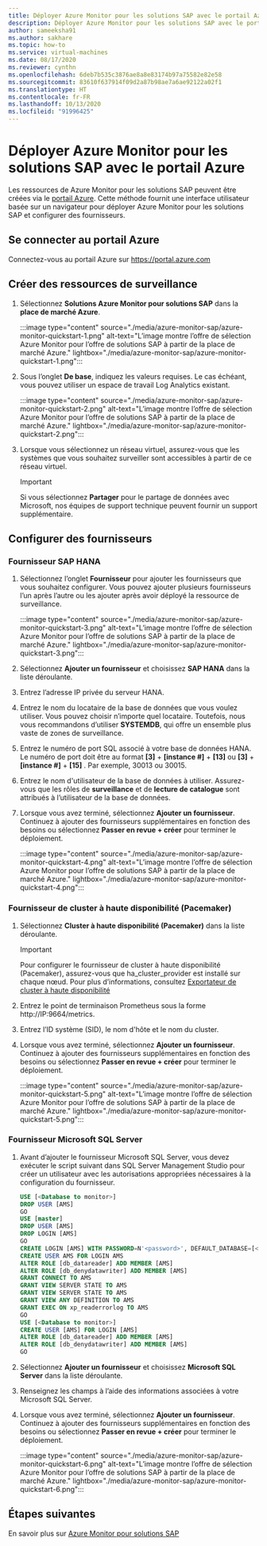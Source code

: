 ```yaml
---
title: Déployer Azure Monitor pour les solutions SAP avec le portail Azure
description: Déployer Azure Monitor pour les solutions SAP avec le portail Azure
author: sameeksha91
ms.author: sakhare
ms.topic: how-to
ms.service: virtual-machines
ms.date: 08/17/2020
ms.reviewer: cynthn
ms.openlocfilehash: 6deb7b535c3876ae8a8e83174b97a75582e82e58
ms.sourcegitcommit: 83610f637914f09d2a87b98ae7a6ae92122a02f1
ms.translationtype: HT
ms.contentlocale: fr-FR
ms.lasthandoff: 10/13/2020
ms.locfileid: "91996425"
---
```

# <a name="deploy-azure-monitor-for-sap-solutions-with-azure-portal"></a>Déployer Azure Monitor pour les solutions SAP avec le portail Azure

Les ressources de Azure Monitor pour les solutions SAP peuvent être créées via le [portail Azure](https://azure.microsoft.com/features/azure-portal). Cette méthode fournit une interface utilisateur basée sur un navigateur pour déployer Azure Monitor pour les solutions SAP et configurer des fournisseurs.

## <a name="sign-in-to-azure-portal"></a>Se connecter au portail Azure

Connectez-vous au portail Azure sur https://portal.azure.com

## <a name="create-monitoring-resource"></a>Créer des ressources de surveillance

1. Sélectionnez **Solutions Azure Monitor pour solutions SAP** dans la **place de marché Azure**.

   :::image type="content" source="./media/azure-monitor-sap/azure-monitor-quickstart-1.png" alt-text="L’image montre l’offre de sélection Azure Monitor pour l’offre de solutions SAP à partir de la place de marché Azure." lightbox="./media/azure-monitor-sap/azure-monitor-quickstart-1.png":::

2. Sous l’onglet **De base**, indiquez les valeurs requises. Le cas échéant, vous pouvez utiliser un espace de travail Log Analytics existant.

   :::image type="content" source="./media/azure-monitor-sap/azure-monitor-quickstart-2.png" alt-text="L’image montre l’offre de sélection Azure Monitor pour l’offre de solutions SAP à partir de la place de marché Azure." lightbox="./media/azure-monitor-sap/azure-monitor-quickstart-2.png":::

3. Lorsque vous sélectionnez un réseau virtuel, assurez-vous que les systèmes que vous souhaitez surveiller sont accessibles à partir de ce réseau virtuel. 

   > [!IMPORTANT]
   > Si vous sélectionnez **Partager** pour le partage de données avec Microsoft, nos équipes de support technique peuvent fournir un support supplémentaire.

## <a name="configure-providers"></a>Configurer des fournisseurs

### <a name="sap-hana-provider"></a>Fournisseur SAP HANA 

1. Sélectionnez l’onglet **Fournisseur** pour ajouter les fournisseurs que vous souhaitez configurer. Vous pouvez ajouter plusieurs fournisseurs l’un après l’autre ou les ajouter après avoir déployé la ressource de surveillance. 

   :::image type="content" source="./media/azure-monitor-sap/azure-monitor-quickstart-3.png" alt-text="L’image montre l’offre de sélection Azure Monitor pour l’offre de solutions SAP à partir de la place de marché Azure." lightbox="./media/azure-monitor-sap/azure-monitor-quickstart-3.png":::

2. Sélectionnez **Ajouter un fournisseur** et choisissez **SAP HANA** dans la liste déroulante. 

3. Entrez l’adresse IP privée du serveur HANA.

4. Entrez le nom du locataire de la base de données que vous voulez utiliser. Vous pouvez choisir n’importe quel locataire. Toutefois, nous vous recommandons d’utiliser **SYSTEMDB**, qui offre un ensemble plus vaste de zones de surveillance. 

5. Entrez le numéro de port SQL associé à votre base de données HANA. Le numéro de port doit être au format **[3]**  +  **[instance #]**  +  **[13]** ou **[3]**  +  **[instance #]**  +  **[15]** . Par exemple, 30013 ou 30015. 

6. Entrez le nom d'utilisateur de la base de données à utiliser. Assurez-vous que les rôles de **surveillance** et de **lecture de catalogue** sont attribués à l’utilisateur de la base de données. 

7. Lorsque vous avez terminé, sélectionnez **Ajouter un fournisseur**. Continuez à ajouter des fournisseurs supplémentaires en fonction des besoins ou sélectionnez **Passer en revue + créer** pour terminer le déploiement.

   :::image type="content" source="./media/azure-monitor-sap/azure-monitor-quickstart-4.png" alt-text="L’image montre l’offre de sélection Azure Monitor pour l’offre de solutions SAP à partir de la place de marché Azure." lightbox="./media/azure-monitor-sap/azure-monitor-quickstart-4.png":::

### <a name="high-availability-cluster-pacemaker-provider"></a>Fournisseur de cluster à haute disponibilité (Pacemaker)

1. Sélectionnez **Cluster à haute disponibilité (Pacemaker)** dans la liste déroulante. 

   > [!IMPORTANT]
   > Pour configurer le fournisseur de cluster à haute disponibilité (Pacemaker), assurez-vous que ha_cluster_provider est installé sur chaque nœud. Pour plus d’informations, consultez [Exportateur de cluster à haute disponibilité](https://github.com/ClusterLabs/ha_cluster_exporter#installation)

2. Entrez le point de terminaison Prometheus sous la forme http://IP:9664/metrics. 
 
3. Entrez l’ID système (SID), le nom d'hôte et le nom du cluster.

4. Lorsque vous avez terminé, sélectionnez **Ajouter un fournisseur**. Continuez à ajouter des fournisseurs supplémentaires en fonction des besoins ou sélectionnez **Passer en revue + créer** pour terminer le déploiement.

   :::image type="content" source="./media/azure-monitor-sap/azure-monitor-quickstart-5.png" alt-text="L’image montre l’offre de sélection Azure Monitor pour l’offre de solutions SAP à partir de la place de marché Azure." lightbox="./media/azure-monitor-sap/azure-monitor-quickstart-5.png":::


### <a name="microsoft-sql-server-provider"></a>Fournisseur Microsoft SQL Server

1. Avant d’ajouter le fournisseur Microsoft SQL Server, vous devez exécuter le script suivant dans SQL Server Management Studio pour créer un utilisateur avec les autorisations appropriées nécessaires à la configuration du fournisseur.

   ```sql
   USE [<Database to monitor>]
   DROP USER [AMS]
   GO
   USE [master]
   DROP USER [AMS]
   DROP LOGIN [AMS]
   GO
   CREATE LOGIN [AMS] WITH PASSWORD=N'<password>', DEFAULT_DATABASE=[<Database to monitor>], DEFAULT_LANGUAGE=[us_english], CHECK_EXPIRATION=OFF, CHECK_POLICY=OFF
   CREATE USER AMS FOR LOGIN AMS
   ALTER ROLE [db_datareader] ADD MEMBER [AMS]
   ALTER ROLE [db_denydatawriter] ADD MEMBER [AMS]
   GRANT CONNECT TO AMS
   GRANT VIEW SERVER STATE TO AMS
   GRANT VIEW SERVER STATE TO AMS
   GRANT VIEW ANY DEFINITION TO AMS
   GRANT EXEC ON xp_readerrorlog TO AMS
   GO
   USE [<Database to monitor>]
   CREATE USER [AMS] FOR LOGIN [AMS]
   ALTER ROLE [db_datareader] ADD MEMBER [AMS]
   ALTER ROLE [db_denydatawriter] ADD MEMBER [AMS]
   GO
   ``` 

2. Sélectionnez **Ajouter un fournisseur** et choisissez **Microsoft SQL Server** dans la liste déroulante. 

3. Renseignez les champs à l’aide des informations associées à votre Microsoft SQL Server. 

4. Lorsque vous avez terminé, sélectionnez **Ajouter un fournisseur**. Continuez à ajouter des fournisseurs supplémentaires en fonction des besoins ou sélectionnez **Passer en revue + créer** pour terminer le déploiement.

     :::image type="content" source="./media/azure-monitor-sap/azure-monitor-quickstart-6.png" alt-text="L’image montre l’offre de sélection Azure Monitor pour l’offre de solutions SAP à partir de la place de marché Azure." lightbox="./media/azure-monitor-sap/azure-monitor-quickstart-6.png":::

## <a name="next-steps"></a>Étapes suivantes

En savoir plus sur [Azure Monitor pour solutions SAP](azure-monitor-overview.md)

